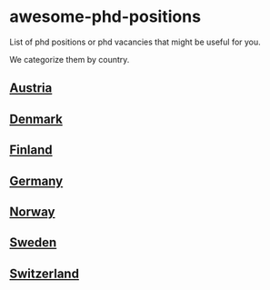 # awesome-phd-positions
List of phd positions or phd vacancies that might be useful for you.

We categorize them by country.

## [Austria](https://github.com/ekotwidodo/awesome-phd-positions/blob/main/austria.md)

## [Denmark](https://github.com/ekotwidodo/awesome-phd-positions/blob/main/denmark.md)

## [Finland](https://github.com/ekotwidodo/awesome-phd-positions/blob/main/finland.md)

## [Germany](https://github.com/ekotwidodo/awesome-phd-positions/blob/main/germany.md)

## [Norway](https://github.com/ekotwidodo/awesome-phd-positions/blob/main/norway.md)

## [Sweden](https://github.com/ekotwidodo/awesome-phd-positions/blob/main/sweden.md)

## [Switzerland](https://github.com/ekotwidodo/awesome-phd-positions/blob/main/switzerland.md)
